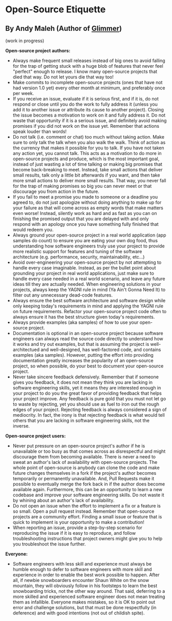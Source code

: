 # Open-Source Etiquette
## By Andy Maleh (Author of [Glimmer](https://github.com/AndyObtiva/glimmer))

(work in progress)

**Open-source project authors:**

- Always make frequent small releases instead of big ones to avoid falling for the trap of getting stuck with a huge blob of features that never feel "perfect" enough to release. I know many open-source projects that died that way. Do not let yours die that way too!
- Make commits to incomplete open-source projects (ones that have not had version 1.0 yet) every other month at minimum, and preferably once per week.
- If you receive an issue, evaluate if it is serious first, and if it is, do not respond or close until you do the work to fully address it (unless you add it to another issue or attribute its cause to another project). Closing the issue becomes a motivation to work on it and fully address it. Do not waste that opportunity if it is a serious issue, and definitely avoid making promises if you did not work on the issue yet. Remember that actions speak louder than words!
- Do not talk (i.e. comment or chat) too much without taking action. Make sure to only talk the talk when you also walk the walk. Think of action as the currency that makes it possible for you to talk. If you have not taken any action yet, you cannot talk. This acts as a motivation to do more in open-source projects and produce, which is the most important goal, instead of just wasting a lot of time talking or making big promises that become back-breaking to meet. Instead, take small actions that deliver small results, talk only a little bit afterwards if you want, and then take more small actions to deliver more small results. That way, you never fall for the trap of making promises so big you can never meet or that discourage you from action in the future.
- If you fail to meet a promise you made to someone or a deadline you agreed to, do not just apologize without doing anything to make up for your failure as that will come across as empty words that make matters even worse! Instead, silently work as hard and as fast as you can on finishing the promised output that you are delayed with and only respond with an apology once you have something fully finished that would redeem you.
- Always ground your open-source project in a real world application (app samples do count) to ensure you are eating your own dog food, thus understanding how software engineers truly use your project to provide more realistic support for features and tuning of the software architecture (e.g. performance, security, maintainability, etc...)
- Avoid over-engineering your open-source project by not attempting to handle every case imaginable. Instead, as per the bullet point about grounding your project in real world applications, just make sure to handle every case needed in a real world scenario, and leave any future ideas till they are actually needed. When engineering solutions in your projects, always keep the YAGNI rule in mind (Ya Ain't Gonna Need It) to filter out any unnecessary dead-code features.
- Always ensure the best software architecture and software design while only keeping today's requirements in mind and applying the YAGNI rule on future requirements. Refactor your open-source project code often to always ensure it has the best structure given today's requirements.
- Always provide examples (aka samples) of how to use your open-source project. 
- Documentation is optional in an open-source project because software engineers can always read the source code directly to understand how it works and try out examples, but that is assuming the project is well-architectued and well-designed, has well-factored code, and contains examples (aka samples). However, putting the effort into providing documentation greatly increases the popularity of an open-source project, so when possible, do your best to document your open-source project.
- Never take sincere feedback defensively. Remember that if someone gives you feedback, it does not mean they think you are lacking in software engineering skills, yet it means they are interested enough in your project to do you the great favor of providing feedback that helps your project improve. Any feedback is pure gold that you must not let go to waste by rejecting, yet you should use as fuel to iron out the rough edges of your project. Rejecting feedback is always considered a sign of mediocrity. In fact, the irony is that rejecting feedback is what would tell others that you are lacking in software engineering skills, not the inverse.

**Open-source project users:**

- Never put pressure on an open-source project's author if he is unavailable or too busy as that comes across as disrespectful and might discourage them from becoming available. There is never a need to sweat an author's lack of availability with open-source projects. The whole point of open-source is anybody can clone the code and make future changes themselves in a fork if the project's author becomes temporarily or permanently unavailable. And, Pull Requests make it possible to eventually merge the fork back in if the author does become available again. Furthermore, this can be an opportunity to learn a new codebase and improve your software engineering skills. Do not waste it by whining about an author's lack of availability.
- Do not open an issue when the effort to implement a fix or a feature is so small. Open a pull request instead. Remember that open-source projects are a community effort. Finding a small issue or feature that is quick to implement is your opportunity to make a contribution!
- When reporting an issue, provide a step-by-step scenario for reproducing the issue if it is easy to reproduce, and follow troubleshooting instructions that project owners might give you to help you troubleshoot the issue further.

**Everyone:**

- Software engineers with less skill and experience must always be humble enough to defer to software engineers with more skill and experience in order to enable the best work possible to happen. After all, if newbie snowboarders encounter Shaun White on the snow mountain, they will obviously follow in his footsteps to learn the best snowboarding tricks, not the other way around. That said, deferring to a more skilled and experienced software engineer does not mean treating them as infallible. Everyone makes mistakes, so it is OK to point out error and challenge solutions, but that must be done respectfully (in deference) and with good intentions (not out of childish spite).

